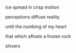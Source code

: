 ice spread in crisp motion

perceptions diffuse reality 

until the numbing of my heart

that which afloats a frozen rock

shivers 